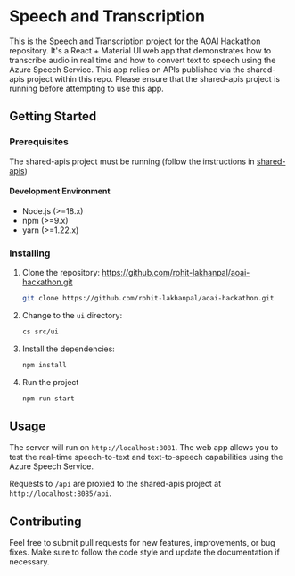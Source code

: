 # Speech and Transcription

This is the Speech and Transcription project for the AOAI Hackathon repository. It's a React + Material UI web app that demonstrates how to transcribe audio in real time and how to convert text to speech using the Azure Speech Service. This app relies on APIs published via the shared-apis project within this repo. Please ensure that the shared-apis project is running before attempting to use this app.

## Getting Started

### Prerequisites
The shared-apis project must be running (follow the instructions in [shared-apis](../shared-apis/README.md))

#### Development Environment
- Node.js (>=18.x)
- npm (>=9.x)
- yarn (>=1.22.x)

### Installing

1. Clone the repository: https://github.com/rohit-lakhanpal/aoai-hackathon.git
    ```sh
    git clone https://github.com/rohit-lakhanpal/aoai-hackathon.git
    ```
2. Change to the `ui` directory:
    ```sh
    cs src/ui
    ```
3. Install the dependencies:
    ```sh
    npm install
    ```
4. Run the project
    ```sh
    npm run start
    ```

## Usage

The server will run on `http://localhost:8081`. The web app allows you to test the real-time speech-to-text and text-to-speech capabilities using the Azure Speech Service.

Requests to `/api` are proxied to the shared-apis project at `http://localhost:8085/api`. 

## Contributing

Feel free to submit pull requests for new features, improvements, or bug fixes. Make sure to follow the code style and update the documentation if necessary.

